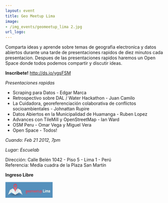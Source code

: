 ```yaml
---
layout: event
title: Geo Meetup Lima
image:
- /img_events/geomeetup_lima 2.jpg
url_logo:
---
```

Comparta ideas y aprende sobre temas de geografia electronica y datos abiertos durante una tarde de presentaciones rapidos de diez minutos cada presentacion.  Despues de las presentaciones rapidos haremos un Open Space donde todos podemos compartir y discutir ideas.

**Inscribete!** http://ds.io/ygsFSM

*Presentaciones rapidas*

- Scraping para Datos - Edgar Marca<br>
- Retrospectivo sobre DAL / Water Hackathon - Juan Camilo<br>
- La Cuidadora, georeferenciación colaborativa de conflictos socioambientales - Johnattan Rupire
- Datos Abiertos en la Municipalidad de Huamanga - Ruben Lopez<br>
- Advances con TileMill y OpenStreetMap - Ian Ward<br>
- OSM Peru - Omar Vega y Miguel Vera<br>
- Open Space - Todos!<br>

*Cuando: Feb 21 2012, 7pm*

*Lugar: Escuelab*

Dirección: Calle Belén 1042 - Piso 5 - Lima 1 - Perú <br>
Referencia: Media cuadra de la Plaza San Martín  

   **Ingreso Libre**

![query](/img_events/geomeetup_lima.jpg)
